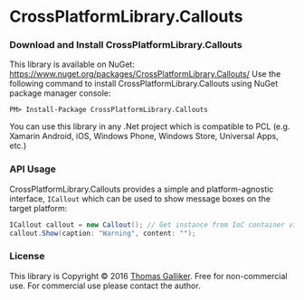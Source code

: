 # CrossPlatformLibrary.Callouts

### Download and Install CrossPlatformLibrary.Callouts
This library is available on NuGet: https://www.nuget.org/packages/CrossPlatformLibrary.Callouts/
Use the following command to install CrossPlatformLibrary.Callouts using NuGet package manager console:

    PM> Install-Package CrossPlatformLibrary.Callouts

You can use this library in any .Net project which is compatible to PCL (e.g. Xamarin Android, iOS, Windows Phone, Windows Store, Universal Apps, etc.)

### API Usage
CrossPlatformLibrary.Callouts provides a simple and platform-agnostic interface, ```ICallout``` which can be used to show message boxes on the target platform:

```csharp
ICallout callout = new Callout(); // Get instance from IoC container via dependency injection, if possible
callout.Show(caption: "Warning", content: "");
```

### License
This library is Copyright &copy; 2016 [Thomas Galliker](https://ch.linkedin.com/in/thomasgalliker). Free for non-commercial use. For commercial use please contact the author.

